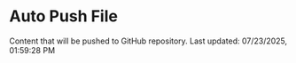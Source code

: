 # Auto Push File

Content that will be pushed to GitHub repository.
Last updated: 07/23/2025, 01:59:28 PM